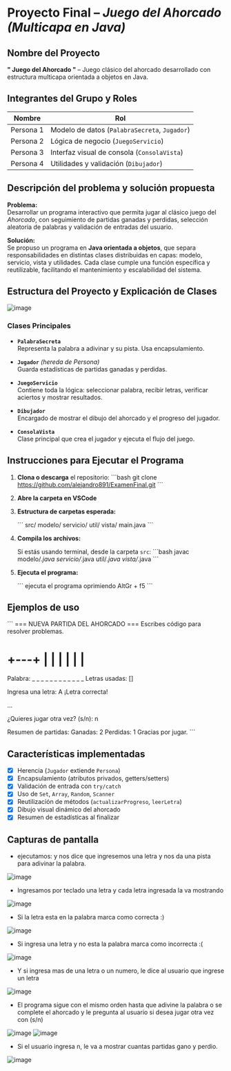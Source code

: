 #  Proyecto Final – *Juego del Ahorcado (Multicapa en Java)*

##  Nombre del Proyecto
**" Juego del Ahorcado "** – Juego clásico del ahorcado desarrollado con estructura multicapa orientada a objetos en Java.

##  Integrantes del Grupo y Roles

| Nombre                | Rol                             |
|------------------------|----------------------------------|
| Persona 1             | Modelo de datos (`PalabraSecreta`, `Jugador`) |
| Persona 2             | Lógica de negocio (`JuegoServicio`) |
| Persona 3             | Interfaz visual de consola (`ConsolaVista`) |
| Persona 4             | Utilidades y validación (`Dibujador`) |

##  Descripción del problema y solución propuesta

**Problema:**  
Desarrollar un programa interactivo que permita jugar al clásico juego del *Ahorcado*, con seguimiento de partidas ganadas y perdidas, selección aleatoria de palabras y validación de entradas del usuario.

**Solución:**  
Se propuso un programa en **Java orientada a objetos**, que separa responsabilidades en distintas clases distribuidas en capas: modelo, servicio, vista y utilidades. Cada clase cumple una función específica y reutilizable, facilitando el mantenimiento y escalabilidad del sistema.

##  Estructura del Proyecto y Explicación de Clases

![image](https://github.com/user-attachments/assets/150d975b-5a36-441d-bba5-40cc6b757048)


###  Clases Principales

- **`PalabraSecreta`**  
  Representa la palabra a adivinar y su pista. Usa encapsulamiento.

- **`Jugador`** *(hereda de Persona)*  
  Guarda estadísticas de partidas ganadas y perdidas.

- **`JuegoServicio`**  
  Contiene toda la lógica: seleccionar palabra, recibir letras, verificar aciertos y mostrar resultados.

- **`Dibujador`**  
  Encargado de mostrar el dibujo del ahorcado y el progreso del jugador.

- **`ConsolaVista`**  
  Clase principal que crea el jugador y ejecuta el flujo del juego.

##  Instrucciones para Ejecutar el Programa

1. **Clona o descarga** el repositorio:
   \`\`\`bash
   git clone https://github.com/alejandro891/ExamenFinal.git
   \`\`\`

2. **Abre la carpeta en VSCode** 

3. **Estructura de carpetas esperada:**

   \`\`\`
   src/
     modelo/
     servicio/
     util/
     vista/
     main.java
   \`\`\`

5. **Compila los archivos:**

   Si estás usando terminal, desde la carpeta `src`:
   \`\`\`bash
   javac modelo/*.java servicio/*.java util/*.java vista/*.java
   \`\`\`

6. **Ejecuta el programa:**

   \`\`\`
   ejecuta el programa oprimiendo AltGr + f5
   \`\`\`

##  Ejemplos de uso

\`\`\`
=== NUEVA PARTIDA DEL AHORCADO ===
 Escribes código para resolver problemas.

 +---+
 |   |
     |
     |
     |
     |
=========

Palabra: _ _ _ _ _ _ _ _ _ _ _ _
Letras usadas: []

Ingresa una letra: A
¡Letra correcta!

...

¿Quieres jugar otra vez? (s/n): n

Resumen de partidas:
Ganadas: 2
Perdidas: 1
Gracias por jugar.
\`\`\`

##  Características implementadas

- [x] Herencia (`Jugador` extiende `Persona`)
- [x] Encapsulamiento (atributos privados, getters/setters)
- [x] Validación de entrada con `try/catch`
- [x] Uso de `Set`, `Array`, `Random`, `Scanner`
- [x] Reutilización de métodos (`actualizarProgreso`, `leerLetra`)
- [x] Dibujo visual dinámico del ahorcado
- [x] Resumen de estadísticas al finalizar

## Capturas de pantalla 
- ejecutamos: y nos dice que ingresemos una letra y nos da una pista para adivinar la palabra.
  
![image](https://github.com/user-attachments/assets/b97ec950-a9bd-441a-ad38-4a2f30e77f78)

- Ingresamos por teclado una letra y cada letra ingresada la va mostrando
  
![image](https://github.com/user-attachments/assets/143a9a71-47cd-4c4e-af79-e7a0e4f1f093)

- Si la letra esta en la palabra marca como correcta :)
  
![image](https://github.com/user-attachments/assets/681062f9-8119-4c47-a7d8-5f3c7aa41312)

- Si ingresa una letra y no esta la palabra marca como incorrecta :(
 
![image](https://github.com/user-attachments/assets/70b57d23-04b5-420a-bd4d-22594548f878)

- Y si ingresa mas de una letra o un numero, le dice al usuario que ingrese un letra
 
![image](https://github.com/user-attachments/assets/1eadfdb4-16de-4268-826a-a008aab3854d)

- El programa sigue con el mismo orden hasta que adivine la palabra o se complete el ahorcado y le pregunta al usuario si desea jugar otra vez con (s/n)
 
![image](https://github.com/user-attachments/assets/7f760a2f-40a3-47de-acfc-42c6e7d3efda)
![image](https://github.com/user-attachments/assets/c17f2fcc-c7fd-4d1c-acbf-3785f93c9fc0)

- Si el usuario ingresa n, le va a mostrar cuantas partidas gano y perdio.

![image](https://github.com/user-attachments/assets/ce4b6dc9-5d82-47cc-9630-cb6fd89dac24)








